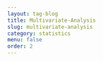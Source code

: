 ```yaml
---
layout: tag-blog
title: Multivariate-Analysis
slug: multivariate-analysis
category: statistics
menu: false
order: 2
---
```

